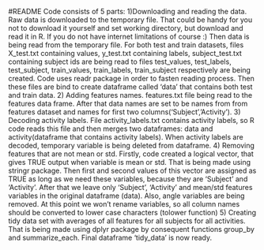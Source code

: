 #README
Code consists of 5 parts:
1)Downloading and reading the data. Raw data is downloaded to the temporary file. That could be handy for you not to download it yourself and set working directory, but download and read it in R. If you do not have internet limitations of course :)
  Then data is being read from the temporary file. For both test and train datasets, files X_test.txt containing values, y_test.txt containing labels, subject_test.txt containing subject ids are being read to files test_values, test_labels, test_subject, train_values, train_labels, train_subject respectively are being created. Code uses readr package in order to fasten reading process.
 Then these files are bind to create dataframe called ‘data’ that contains both test and train data.
2) Adding features names. features.txt file being read to the features data frame. After that data names are set to be names from from features dataset and names for first two columns(‘Subject’,’Activity’). 
3) Decoding activity labels. File activity_labels.txt contains activity labels, so R code reads this file and then merges two dataframes: data and activity(dataframe that contains activity labels). When activity labels are decoded, temporary variable is being deleted from dataframe.
4) Removing features that are not mean or std. Firstly, code created a logical vector, that gives TRUE output when variable is mean or std. That is being made using stringr package. Then first and second values of this vector are assigned as TRUE as long as we need these variables, because they are ‘Subject’ and ‘Activity’. After that we leave only ‘Subject’, ‘Activity’ and mean/std features variables in the original dataframe (data). Also, angle variables are being removed. At this point we won’t rename variables, so all column names should be converted to lower case characters (tolower function)
5) Creating tidy data set with averages of all features for all subjects for all activities. That is being made using dplyr package by consequent functions group_by and summarize_each. 
Final dataframe ‘tidy_data’ is now ready.
